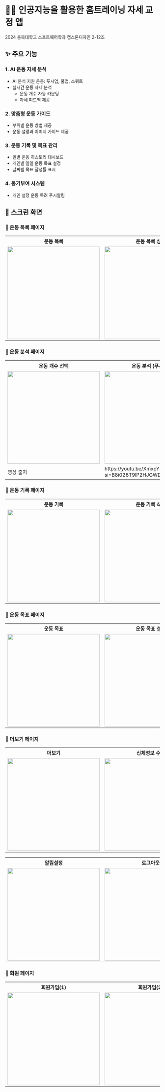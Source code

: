 # 🏋️‍♂️ 인공지능을  활용한 홈트레이닝 자세 교정 앱
2024 충북대학교 소프트웨어학과 캡스톤디자인 2-12조

## ✨ 주요 기능
### 1. AI 운동 자세 분석
- AI 분석 지원 운동: 푸시업, 풀업, 스쿼트
- 실시간 운동 자세 분석
  - 운동 개수 자동 카운팅
  - 자세 피드백 제공


### 2. 맞춤형 운동 가이드
- 부위별 운동 방법 제공
- 운동 설명과 이미지 가이드 제공
  

### 3. 운동 기록 및 목표 관리
- 일별 운동 히스토리 대시보드
- 개인별 일일 운동 목표 설정
- 날짜별 목표 달성률 표시


### 4. 동기부여 시스템
- 개인 설정 운동 독려 푸시알림

## 📱 스크린 화면

### 📎 운동 목록 페이지
<table style="width: 100%", text-align: center;'>
  <tr>
    <th>운동 목록</th>
    <th>운동 목록 상세</th>
  </tr>
  <tr>
    <td><img src="https://github.com/user-attachments/assets/b173b9cc-219f-49a1-801b-d180b3ac1895" width="300"></td>
    <td><img src="https://github.com/user-attachments/assets/d7939321-d868-4eab-9464-788c7f1a0147" width="300"></td>
  </tr>
</table>

### 📎 운동 분석 페이지
<table style="width: 100%", text-align: center;'>
  <tr>
    <th>운동 개수 선택</th>
    <th>운동 분석 (푸시업)</th>
    <th>운동 분석 (풀업)</th>
    <th>운동 분석 (스쿼트)</th>
  </tr>
  <tr>
    <td><img src="https://github.com/user-attachments/assets/669febf2-d5d6-430e-9ce0-7c80a351bb50" width="300"></td>
    <td><img src="https://github.com/user-attachments/assets/0ba3873c-d490-4615-ba8d-995bc3d0e414" width="300"></td>
    <td><img src="https://github.com/user-attachments/assets/e618bca8-e5e9-41f3-a3c3-724c3792e1a2" width="300"></td>
    <td><img src="https://github.com/user-attachments/assets/b4943f53-612c-4b98-b3ca-f3587dcb04fd" width="300"></td>
  </tr>
  <tr>
    <td>영상 출처</td>
    <td>https://youtu.be/XmxpYKKlqok?si=B8i026T9lP2HJGWD</td>
    <td>https://youtube.com/shorts/BLI3ZSWs2ck?si=g5UazZvNv80RrFMI</td>
    <td>https://youtu.be/3fl7uYmiMVw?si=AripfOMK55mOJf78</td>
  </tr>
</table>

### 📎 운동 기록 페이지
<table style="width: 100%", text-align: center;'>
  <tr>
    <th>운동 기록</th>
    <th>운동 기록 삭제</th>
  </tr>
  <tr>
    <td><img src="https://github.com/user-attachments/assets/00b5fe60-260f-4a83-8e80-851c2e597e6d" width="300"></td>
    <td><img src="https://github.com/user-attachments/assets/52f5dd53-765d-451e-a816-141235d3b05d" width="300"></td>
  </tr>
</table>

### 📎 운동 목표 페이지
<table style="width: 100%", text-align: center;'>
  <tr>
    <th>운동 목표</th>
    <th>운동 목표 설정</th>
  </tr>
  <tr>
    <td><img src="https://github.com/user-attachments/assets/ea5db6a6-c479-4da6-aa65-06eee2790332" width="300"></td>
    <td><img src="https://github.com/user-attachments/assets/26e20774-99e0-42af-93fb-cfca33dcc1a9" width="300"></td>
  </tr>
</table>

### 📎 더보기 페이지
<table style="width: 100%", text-align: center;'>
  <tr>
    <th>더보기</th>
    <th>신체정보 수정</th>
    <th>비밀번호 수정</th>
  </tr>
  <tr>
    <td><img src="https://github.com/user-attachments/assets/7e3b9a49-9356-49ce-a9ec-7781f9f8795f" width="300"></td>
    <td><img src="https://github.com/user-attachments/assets/63734f60-0a46-406f-8ff0-1ab9cd0d510d" width="300"></td>
    <td><img src="https://github.com/user-attachments/assets/ecf3eca8-4d93-4fb7-81fa-0b31fce79f5a" width="300"></td>
  </tr>
</table>
<table style="width: 100%", text-align: center;'>
  <tr>
    <th>알림설정</th>
    <th>로그아웃</th>
  </tr>
  <tr>
    <td><img src="https://github.com/user-attachments/assets/455dbc39-07d7-4deb-9e72-ea319f196722" width="300"></td>
    <td><img src="https://github.com/user-attachments/assets/85f51fa7-2143-438e-ba93-77a39aef64ec" width="300"></td>
  </tr>
</table>

### 📎 회원 페이지
<table style="width: 100%", text-align: center;'>
  <tr>
    <th>회원가입(1)</th>
    <th>회원가입(2)</th>
    <th>로그인</th>
  </tr>
  <tr>
    <td><img src="https://github.com/user-attachments/assets/66035bfb-7205-4aee-846d-f004ad61ade2" width="300"></td>
    <td><img src="https://github.com/user-attachments/assets/ea3def5f-f18f-4df7-ad91-6e0b1b49b924" width="300"></td>
    <td><img src="https://github.com/user-attachments/assets/773fd0c3-8726-4783-8fb6-4939abf46ec6" width="300"></td>
  </tr>
</table>

